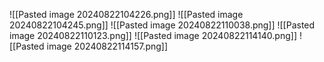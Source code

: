 ![[Pasted image 20240822104226.png]]
![[Pasted image 20240822104245.png]]
![[Pasted image 20240822110038.png]]
![[Pasted image 20240822110123.png]]
![[Pasted image 20240822114140.png]]
![[Pasted image 20240822114157.png]]